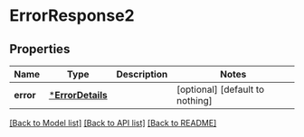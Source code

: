 # ErrorResponse2


## Properties
Name | Type | Description | Notes
------------ | ------------- | ------------- | -------------
**error** | [***ErrorDetails**](ErrorDetails.md) |  | [optional] [default to nothing]


[[Back to Model list]](../README.md#models) [[Back to API list]](../README.md#api-endpoints) [[Back to README]](../README.md)


